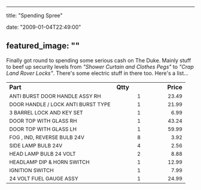 
---
title: "Spending Spree"

date: "2009-01-04T22:49:00"

featured_image: ""
---


Finally got round to spending some serious cash on The Duke.  Mainly stuff to beef up security levels from <span style="font-style: italic;">"Shower Curtain and Clothes Pegs"</span> to <span style="font-style: italic;">"Crap Land Rover Locks"</span>.  There's some electric stuff in there too.  Here's a list...

<table><tbody><tr><td style="vertical-align: top; font-weight: bold;">Part
</td><td style="vertical-align: top; font-weight: bold;">Qtty
</td><td style="vertical-align: top;"><span style="font-weight: bold;">Price</span>
</td></tr><tr>    <td><span style="font-size:85%;">ANTI BURST DOOR HANDLE ASSY RH</span></td>        <td style="text-align: center;" width="120"><span style="font-size:85%;">1</span></td>        <td style="text-align: right;"><span style="font-size:85%;">23.49</span></td>   </tr>                      <tr>        <td><span style="font-size:85%;">DOOR HANDLE / LOCK ANTI BURST TYPE</span></td>        <td style="text-align: center;" width="120"><span style="font-size:85%;">1</span></td>        <td style="text-align: right;"><span style="font-size:85%;">21.99</span></td>   </tr>                      <tr>        <td><span style="font-size:85%;">3 BARREL LOCK AND KEY SET</span></td>        <td style="text-align: center;" width="120"><span style="font-size:85%;">1</span></td>        <td style="text-align: right;"><span style="font-size:85%;">6.99</span></td>   </tr>                      <tr>        <td><span style="font-size:85%;">DOOR TOP WITH GLASS RH</span></td>        <td style="text-align: center;" width="120"><span style="font-size:85%;">1</span></td>        <td style="text-align: right;"><span style="font-size:85%;">43.24</span></td>   </tr>                      <tr>        <td><span style="font-size:85%;">DOOR TOP WITH GLASS LH</span></td>        <td style="text-align: center;" width="120"><span style="font-size:85%;">1</span></td>        <td style="text-align: right;"><span style="font-size:85%;">59.99</span></td>   </tr>                      <tr>        <td><span style="font-size:85%;">FOG , IND, REVERSE BULB 24V</span></td>        <td style="text-align: center;" width="120"><span style="font-size:85%;">8</span></td>        <td style="text-align: right;"><span style="font-size:85%;">3.92</span></td>   </tr>                      <tr>        <td><span style="font-size:85%;">SIDE LAMP BULB 24V</span></td>        <td style="text-align: center;" width="120"><span style="font-size:85%;">4</span></td>        <td style="text-align: right;"><span style="font-size:85%;">2.56</span></td>   </tr>                      <tr>        <td><span style="font-size:85%;">HEAD LAMP BULB 24 VOLT</span></td>        <td style="text-align: center;" width="120"><span style="font-size:85%;">2</span></td>        <td style="text-align: right;"><span style="font-size:85%;">8.88</span></td>   </tr>                      <tr>        <td><span style="font-size:85%;">HEADLAMP DIP & HORN SWITCH</span></td>        <td style="text-align: center;" width="120"><span style="font-size:85%;">1</span></td>        <td style="text-align: right;"><span style="font-size:85%;">12.99</span></td>   </tr>                      <tr>        <td><span style="font-size:85%;">IGNITION SWITCH</span></td>        <td style="text-align: center;" width="120"><span style="font-size:85%;">1</span></td>        <td style="text-align: right;"><span style="font-size:85%;">7.99</span></td>   </tr>                      <tr>        <td><span style="font-size:85%;">24 VOLT FUEL GAUGE ASSY</span></td>        <td style="text-align: center;" width="120"><span style="font-size:85%;">1</span></td>        <td style="text-align: right;"><span style="font-size:85%;">24.99</span></td></tr></tbody></table>